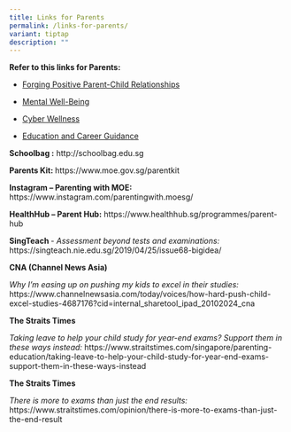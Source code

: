 ```yaml
---
title: Links for Parents
permalink: /links-for-parents/
variant: tiptap
description: ""
---
```

<p><strong>Refer to this links for Parents:</strong>
</p>
<ul data-tight="true" class="tight">
<li>
<p><a href="https://www.moe.gov.sg/education-in-sg/our-programmes/social-and-emotional-learning/sel-resources-for-parents" rel="noopener noreferrer nofollow" target="_blank">Forging Positive Parent-Child Relationships</a>
</p>
</li>
<li>
<p><a href="https://www.moe.gov.sg/education-in-sg/our-programmes/social-and-emotional-learning/sel-resources-for-parents" rel="noopener noreferrer nofollow" target="_blank">Mental Well-Being</a>
</p>
</li>
<li>
<p><a href="https://www.moe.gov.sg/-/media/files/parent-kit/cyber-wellness-for-your-child.pdf" rel="noopener noreferrer nofollow" target="_blank">Cyber Wellness</a>
</p>
</li>
<li>
<p><a href="https://www.moe.gov.sg/-/media/files/programmes/myskillsfuture-student-portal-brochure-digital.pdf" rel="noopener noreferrer nofollow" target="_blank">Education and Career Guidance</a>
</p>
</li>
</ul>
<p><strong>Schoolbag :</strong>  <a rel="noopener noreferrer nofollow" target="_blank">http://schoolbag.edu.sg</a> &nbsp;</p>
<p><strong>Parents Kit: </strong><a rel="noopener noreferrer nofollow" target="_blank">https://www.moe.gov.sg/parentkit</a>
</p>
<p><strong>Instagram – Parenting with MOE: </strong><a rel="noopener noreferrer nofollow" target="_blank">https://www.instagram.com/parentingwith.moesg/</a>
</p>
<p><strong>HealthHub – Parent Hub:</strong>  <a rel="noopener noreferrer nofollow" target="_blank">https://www.healthhub.sg/programmes/parent-hub</a>
</p>
<p><strong>SingTeach </strong>- <em>Assessment beyond tests and examinations: </em>
<a rel="noopener noreferrer nofollow" target="_blank">https://singteach.nie.edu.sg/2019/04/25/issue68-bigidea/</a>
</p>
<p><strong>CNA (Channel News Asia)</strong>
</p>
<p><em>Why I’m easing up on pushing my kids to excel in their studies: </em>
<a rel="noopener noreferrer nofollow" target="_blank">https://www.channelnewsasia.com/today/voices/how-hard-push-child-excel-studies-4687176?cid=internal_sharetool_ipad_20102024_cna</a>
</p>
<p><strong>The Straits Times</strong>
</p>
<p><em>Taking leave to help your child study for year-end exams? Support them in these ways instead: </em>
<a rel="noopener noreferrer nofollow" target="_blank">https://www.straitstimes.com/singapore/parenting-education/taking-leave-to-help-your-child-study-for-year-end-exams-support-them-in-these-ways-instead</a>
</p>
<p><strong>The Straits Times</strong>
</p>
<p><em>There is more to exams than just the end results: </em><a rel="noopener noreferrer nofollow" target="_blank">https://www.straitstimes.com/opinion/there-is-more-to-exams-than-just-the-end-result</a>
</p>
<p></p>